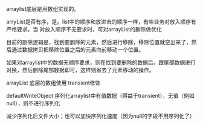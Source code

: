 arraylist底层是用数组实现的。

arryList是否有序，是。list中的顺序和放进去的顺序一样，有些业务对放入顺序有严格要求。当 对放入顺序不无要求时，可对arrayList的删除做优化

​	目前的删除逻辑是，找到要删除的元素，然后进行移除，移除位置就空出来了，然后通过数据拷贝把移除位置之后的元素向前移动一个位置。

​	如果对arraylist中的数据无顺序要求，则在找到要删除的数据后，跟尾部数据进行对换，然后删除尾部数据即可，这样则省去了元素移动的操作。



arrayList 底层的数组使用 transient修饰

defaultWriteObject 序列化arraylist中有值数据（得益于transient），无值（例如null），则不进行序列化

​	减少序列化后文件大小；也可以加快序列化速度（因为null的字段不用序列化了）

